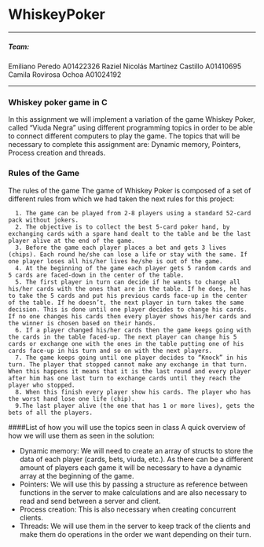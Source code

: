 # WhiskeyPoker
---
##### Team:
Emiliano Peredo A01422326
Raziel Nicolás Martínez Castillo A01410695
Camila Rovirosa Ochoa A01024192

---
### Whiskey poker game in C
In this assignment we will implement a variation of the game Whiskey Poker, called “Viuda Negra” using different programming topics in order to be able to connect different computers to play the game.
The topics that will be necessary to complete this assignment are:  Dynamic memory, Pointers, Process creation and threads.

### Rules of the Game
The rules of the game
The game of Whiskey Poker is composed of a set of different rules from which we had taken the next rules for this project: 
```
  1. The game can be played from 2-8 players using a standard 52-card pack without jokers.
  2. The objective is to collect the best 5-card poker hand, by exchanging cards with a spare hand dealt to the table and be the last player alive at the end of the game.
  3. Before the game each player places a bet and gets 3 lives (chips). Each round he/she can lose a life or stay with the same. If one player loses all his/her lives he/she is out of the game.
  4. At the beginning of the game each player gets 5 random cards and 5 cards are faced-down in the center of the table.
  5. The first player in turn can decide if he wants to change all his/her cards with the ones that are in the table. If he does, he has to take the 5 cards and put his previous cards face-up in the center of the table. If he doesn’t, the next player in turn takes the same decision. This is done until one player decides to change his cards. If no one changes his cards then every player shows his/her cards and the winner is chosen based on their hands.
  6. If a player changed his/her cards then the game keeps going with the cards in the table faced-up. The next player can change his 5 cards or exchange one with the ones in the table putting one of his cards face-up in his turn and so on with the next players.
  7. The game keeps going until one player decides to “Knock” in his turn. The player that stopped cannot make any exchange in that turn. When this happens it means that it is the last round and every player after him has one last turn to exchange cards until they reach the player who stopped.
  8. When this finish every player show his cards. The player who has the worst hand lose one life (chip).  
  9.The last player alive (the one that has 1 or more lives), gets the bets of all the players.
```
####List of how you will use the topics seen in class
A quick overview of how we will use them as seen in the solution:
- Dynamic memory: We will need to create an array of structs to store the data of each player (cards, bets, viuda, etc.). As there can be a different amount of players each game it will be necessary to have a dynamic array at the beginning of the game.
- Pointers: We will use this by passing a structure as reference between functions in the server to make calculations and are also necessary to read and send between a server and client.
- Process creation: This is also necessary when creating concurrent clients.
- Threads: We will use them in the server to keep track of the clients and make them do operations in the order we want depending on their turn.

